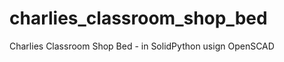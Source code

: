 charlies_classroom_shop_bed
===========================

Charlies Classroom Shop Bed - in SolidPython usign OpenSCAD

